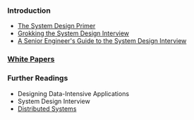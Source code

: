 ### Introduction
* [The System Design Primer](https://github.com/donnemartin/system-design-primer)
* [Grokking the System Design Interview](https://www.designgurus.io/course/grokking-the-system-design-interview)
* [A Senior Engineer's Guide to the System Design Interview](https://interviewing.io/guides/system-design-interview)

### [White Papers](./white_paper/README.md)

### Further Readings
* Designing Data-Intensive Applications
* System Design Interview
* [Distributed Systems](http://book.mixu.net/distsys/single*page.html)
